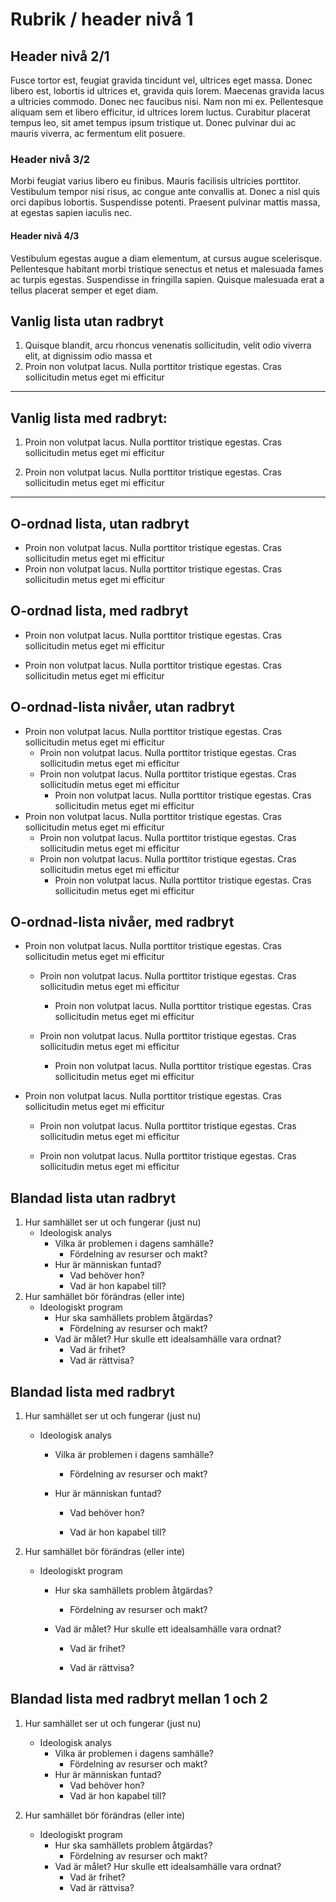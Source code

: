 # Rubrik / header nivå 1

## Header nivå 2/1

Fusce tortor est, feugiat gravida tincidunt vel, ultrices eget massa. Donec libero est, lobortis id ultrices et, gravida quis lorem. Maecenas gravida lacus a ultricies commodo. Donec nec faucibus nisi. Nam non mi ex. Pellentesque aliquam sem et libero efficitur, id ultrices lorem luctus. Curabitur placerat tempus leo, sit amet tempus ipsum tristique ut. Donec pulvinar dui ac mauris viverra, ac fermentum elit posuere. 

### Header nivå 3/2

Morbi feugiat varius libero eu finibus. Mauris facilisis ultricies porttitor. Vestibulum tempor nisi risus, ac congue ante convallis at. Donec a nisl quis orci dapibus lobortis. Suspendisse potenti. Praesent pulvinar mattis massa, at egestas sapien iaculis nec.

#### Header nivå 4/3

Vestibulum egestas augue a diam elementum, at cursus augue scelerisque. Pellentesque habitant morbi tristique senectus et netus et malesuada fames ac turpis egestas. Suspendisse in fringilla sapien. Quisque malesuada erat a tellus placerat semper et eget diam. 

## Vanlig lista utan radbryt

1. Quisque blandit, arcu rhoncus venenatis sollicitudin, velit odio viverra elit, at dignissim odio massa et
2. Proin non volutpat lacus. Nulla porttitor tristique egestas. Cras sollicitudin metus eget mi efficitur 

***

## Vanlig lista med radbryt:

1. Proin non volutpat lacus. Nulla porttitor tristique egestas. Cras sollicitudin metus eget mi efficitur 

2. Proin non volutpat lacus. Nulla porttitor tristique egestas. Cras sollicitudin metus eget mi efficitur 

***

## O-ordnad lista, utan radbryt

* Proin non volutpat lacus. Nulla porttitor tristique egestas. Cras sollicitudin metus eget mi efficitur 
* Proin non volutpat lacus. Nulla porttitor tristique egestas. Cras sollicitudin metus eget mi efficitur 


## O-ordnad lista, med radbryt

* Proin non volutpat lacus. Nulla porttitor tristique egestas. Cras sollicitudin metus eget mi efficitur 

* Proin non volutpat lacus. Nulla porttitor tristique egestas. Cras sollicitudin metus eget mi efficitur 


## O-ordnad-lista nivåer, utan radbryt

* Proin non volutpat lacus. Nulla porttitor tristique egestas. Cras sollicitudin metus eget mi efficitur 
	* Proin non volutpat lacus. Nulla porttitor tristique egestas. Cras sollicitudin metus eget mi efficitur 
	* Proin non volutpat lacus. Nulla porttitor tristique egestas. Cras sollicitudin metus eget mi efficitur 
		* Proin non volutpat lacus. Nulla porttitor tristique egestas. Cras sollicitudin metus eget mi efficitur 
* Proin non volutpat lacus. Nulla porttitor tristique egestas. Cras sollicitudin metus eget mi efficitur 
	* Proin non volutpat lacus. Nulla porttitor tristique egestas. Cras sollicitudin metus eget mi efficitur 
	* Proin non volutpat lacus. Nulla porttitor tristique egestas. Cras sollicitudin metus eget mi efficitur 
		* Proin non volutpat lacus. Nulla porttitor tristique egestas. Cras sollicitudin metus eget mi efficitur 


## O-ordnad-lista nivåer, med radbryt

* Proin non volutpat lacus. Nulla porttitor tristique egestas. Cras sollicitudin metus eget mi efficitur 

	* Proin non volutpat lacus. Nulla porttitor tristique egestas. Cras sollicitudin metus eget mi efficitur 

		* Proin non volutpat lacus. Nulla porttitor tristique egestas. Cras sollicitudin metus eget mi efficitur 

	* Proin non volutpat lacus. Nulla porttitor tristique egestas. Cras sollicitudin metus eget mi efficitur 

		* Proin non volutpat lacus. Nulla porttitor tristique egestas. Cras sollicitudin metus eget mi efficitur 

* Proin non volutpat lacus. Nulla porttitor tristique egestas. Cras sollicitudin metus eget mi efficitur 

	* Proin non volutpat lacus. Nulla porttitor tristique egestas. Cras sollicitudin metus eget mi efficitur 

	* Proin non volutpat lacus. Nulla porttitor tristique egestas. Cras sollicitudin metus eget mi efficitur 

## Blandad lista utan radbryt

1. Hur samhället ser ut och fungerar (just nu)
	* Ideologisk analys
		* Vilka är problemen i dagens samhälle?
			* Fördelning av resurser och makt?
		* Hur är människan funtad?
			* Vad behöver hon?
			* Vad är hon kapabel till?
2. Hur samhället bör förändras (eller inte)
	* Ideologiskt program
		* Hur ska samhällets problem åtgärdas?
			* Fördelning av resurser och makt?
		* Vad är målet? Hur skulle ett idealsamhälle vara ordnat?
			* Vad är frihet?
			* Vad är rättvisa?

## Blandad lista med radbryt

1. Hur samhället ser ut och fungerar (just nu)

	* Ideologisk analys

		* Vilka är problemen i dagens samhälle?
			
			* Fördelning av resurser och makt?

		* Hur är människan funtad?
			
			* Vad behöver hon?
			
			* Vad är hon kapabel till?
		
2. Hur samhället bör förändras (eller inte)

	* Ideologiskt program
		
		* Hur ska samhällets problem åtgärdas?
		
			* Fördelning av resurser och makt?
			
		* Vad är målet? Hur skulle ett idealsamhälle vara ordnat?
			
			* Vad är frihet?
			
			* Vad är rättvisa?

## Blandad lista med radbryt mellan 1 och 2
1. Hur samhället ser ut och fungerar (just nu)
	* Ideologisk analys
		* Vilka är problemen i dagens samhälle?
			* Fördelning av resurser och makt?
		* Hur är människan funtad?
			* Vad behöver hon?
			* Vad är hon kapabel till?

2. Hur samhället bör förändras (eller inte)
	* Ideologiskt program
		* Hur ska samhällets problem åtgärdas?
			* Fördelning av resurser och makt?
		* Vad är målet? Hur skulle ett idealsamhälle vara ordnat?
			* Vad är frihet?
			* Vad är rättvisa?